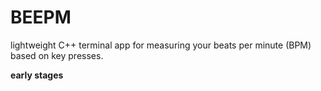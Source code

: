 # BEEPM
lightweight C++ terminal app for measuring your beats per minute (BPM) based on key presses.

**early stages**
